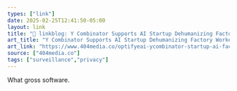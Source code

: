 ```yaml
---
types: ["link"]
date: 2025-02-25T12:41:50-05:00
layout: link
title: "🔗 linkblog: Y Combinator Supports AI Startup Dehumanizing Factory Workers'"
art_title: "Y Combinator Supports AI Startup Dehumanizing Factory Workers"
art_link: "https://www.404media.co/optifyeai-ycombinator-startup-ai-factory/"
source: ["404media.co"]
tags: ["surveillance","privacy"]
---
```

What gross software.
